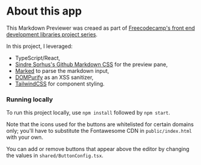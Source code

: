 # About this app

This Markdown Previewer was creaed as part of [Freecodecamp's front end development libraries project series](https://www.freecodecamp.org/learn/front-end-development-libraries/#front-end-development-libraries-projects).

In this project, I leveraged:
- TypeScript/React,
- [Sindre Sorhus's Github Markdown CSS](https://github.com/sindresorhus/github-markdown-css) for the preview pane,
- [Marked](https://www.npmjs.com/package/marked) to parse the markdown input,
- [DOMPurify](https://github.com/cure53/DOMPurify) as an XSS sanitizer,
- [TailwindCSS](https://tailwindcss.com/) for component styling.

### Running locally

To run this project locally, use `npm install` followed by `npm start`.

Note that the icons used for the buttons are whitelisted for certain domains only; you'll have to substitute the Fontawesome CDN in `public/index.html` with your own.

You can add or remove buttons that appear above the editor by changing the values in `shared/ButtonConfig.tsx`.